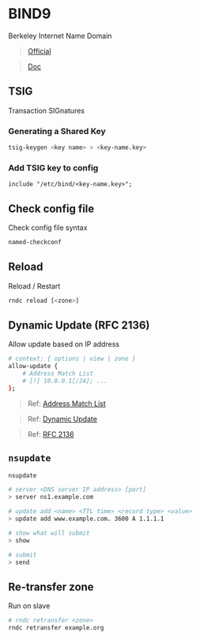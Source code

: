 # BIND9

Berkeley Internet Name Domain

> [Official](https://www.isc.org/bind/)

> [Doc](https://bind9.readthedocs.io/en/stable/)

## TSIG

Transaction SIGnatures

### Generating a Shared Key

```bash
tsig-keygen <key name> > <key-name.key>
```

### Add TSIG key to config

``` title="named.conf"
include "/etc/bind/<key-name.key>";
```

## Check config file

Check config file syntax

```bash
named-checkconf
```

## Reload

Reload / Restart

```bash
rndc reload [<zone>]
```

## Dynamic Update (RFC 2136)

Allow update based on IP address

```sh
# context: { options | view | zone }
allow-update {
    # Address Match List
    # [!] 10.0.0.1[/24]; ...
};
```

> Ref: [Address Match List](https://bind9.readthedocs.io/en/v9_18/reference.html#address-match-lists)

> Ref: [Dynamic Update](https://bind9.readthedocs.io/en/v9_18/chapter6.html#dynamic-update)

> Ref: [RFC 2136](https://datatracker.ietf.org/doc/html/rfc2136.html)

## `nsupdate`

```bash
nsupdate

# server <DNS server IP address> [port]
> server ns1.example.com

# update add <name> <TTL time> <record type> <value>
> update add www.example.com. 3600 A 1.1.1.1

# show what will submit
> show

# submit
> send
```

## Re-transfer zone

Run on slave

```bash
# rndc retransfer <zone>
rndc retransfer example.org
```
